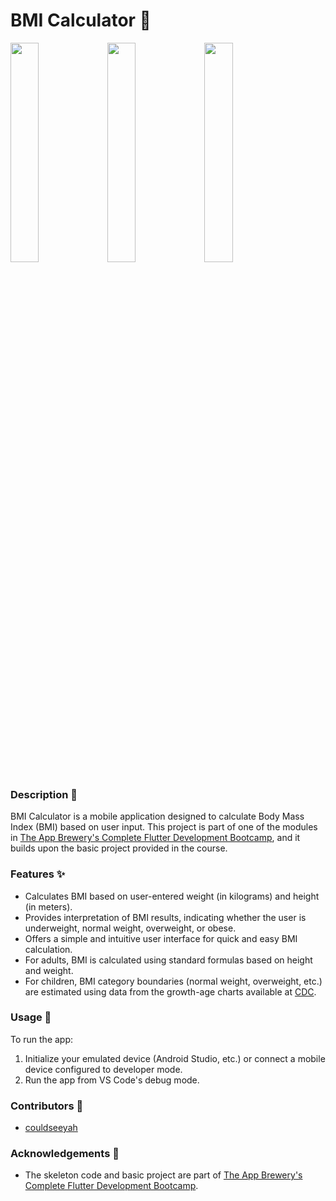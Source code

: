 # BMI Calculator 📏

<img src="https://github.com/couldseeyah/BMI_Calculator/assets/116055831/e374773d-423e-481f-99ef-1a67ed0eb494" width="30%" height="auto">
<img src="https://github.com/couldseeyah/BMI_Calculator/assets/116055831/3d377351-dfd4-47c3-96c3-cff720f34f9b" width="30%" height="auto">
<img src="https://github.com/couldseeyah/BMI_Calculator/assets/116055831/d6f85bc5-58fa-424b-84ce-43d32a71423b" width="30%" height="auto">

### Description 📝
BMI Calculator is a mobile application designed to calculate Body Mass Index (BMI) based on user input. This project is part of one of the modules in [The App Brewery's Complete Flutter Development Bootcamp](https://www.appbrewery.co/), and it builds upon the basic project provided in the course.

### Features ✨
- Calculates BMI based on user-entered weight (in kilograms) and height (in meters).
- Provides interpretation of BMI results, indicating whether the user is underweight, normal weight, overweight, or obese.
- Offers a simple and intuitive user interface for quick and easy BMI calculation.
- For adults, BMI is calculated using standard formulas based on height and weight.
- For children, BMI category boundaries (normal weight, overweight, etc.) are estimated using data from the growth-age charts available at [CDC](https://www.cdc.gov/).

### Usage 🚀
To run the app:
1. Initialize your emulated device (Android Studio, etc.) or connect a mobile device configured to developer mode.
2. Run the app from VS Code's debug mode.

### Contributors 👥
- [couldseeyah](https://github.com/your-username)

### Acknowledgements 🙏
- The skeleton code and basic project are part of [The App Brewery's Complete Flutter Development Bootcamp](https://www.appbrewery.co/).
